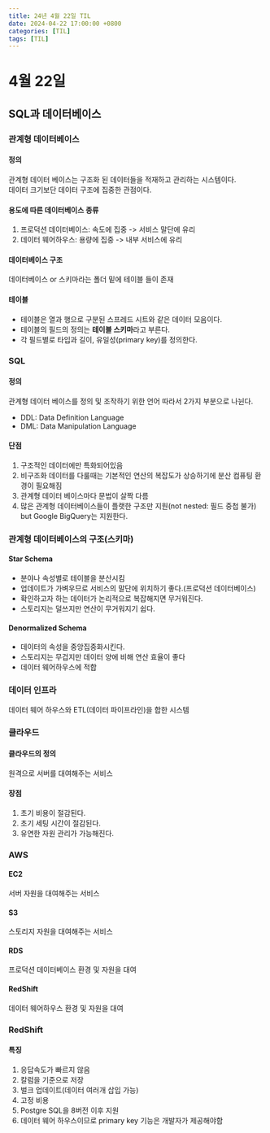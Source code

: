 ```yaml
---
title: 24년 4월 22일 TIL
date: 2024-04-22 17:00:00 +0800
categories: [TIL]
tags: [TIL]  
---
```



# 4월 22일
## SQL과 데이터베이스
### 관계형 데이터베이스
#### 정의
관계형 데이터 베이스는 구조화 된 데이터들을 적재하고 관리하는 시스템이다.  
데이터 크기보단 데이터 구조에 집중한 관점이다.
#### 용도에 따른 데이터베이스 종류
1. 프로덕션 데이터베이스: 속도에 집중 -> 서비스 말단에 유리
2. 데이터 웨어하우스: 용량에 집중 -> 내부 서비스에 유리
#### 데이터베이스 구조
데이터베이스 or 스키마라는 폴더 밑에 테이블 들이 존재
#### 테이블
- 테이블은 열과 행으로 구분된 스프레드 시트와 같은 데이터 모음이다.  
- 테이블의 필드의 정의는 **테이블 스키마**라고 부른다.  
- 각 필드별로 타입과 길이, 유일성(primary key)를 정의한다.
### SQL
#### 정의
관계형 데이터 베이스를 정의 및 조작하기 위한 언어 따라서 2가지 부분으로 나뉜다.
- DDL: Data Definition Language
- DML: Data Manipulation Language
#### 단점
1. 구조적인 데이터에만 특화되어있음
2. 비구조화 데이터를 다룰때는 기본적인 연산의 복잡도가 상승하기에 분산 컴퓨팅 환경이 필요해짐
3. 관계형 데이터 베이스마다 문법이 살짝 다름
4. 많은 관계형 데이터베이스들이 플랫한 구조만 지원(not nested: 필드 중첩 불가) but Google BigQuery는 지원한다.
### 관계형 데이터베이스의 구조(스키마)
#### Star Schema
- 분야나 속성별로 테이블을 분산시킴
- 업데이트가 가벼우므로 서비스의 말단에 위치하기 좋다.(프로덕션 데이터베이스)
- 확인하고자 하는 데이터가 논리적으로 복잡해지면 무거워진다.
- 스토리지는 덜쓰지만 연산이 무거워지기 쉽다.
#### Denormalized Schema
- 데이터의 속성을 중앙집중화시킨다.
- 스토리지는 무겁지만 데이터 양에 비해 연산 효율이 좋다
- 데이터 웨어하우스에 적합
### 데이터 인프라
데이터 웨어 하우스와 ETL(데이터 파이프라인)을 합한 시스템
### 클라우드
#### 클라우드의 정의
원격으로 서버를 대여해주는 서비스
#### 장점
1. 초기 비용이 절감된다.
2. 초기 세팅 시간이 절감된다.
3. 유연한 자원 관리가 가능해진다.
### AWS
#### EC2
서버 자원을 대여해주는 서비스
#### S3 
스토리지 자원을 대여해주는 서비스
#### RDS
프로덕션 데이터베이스 환경 및 자원을 대여
#### RedShift
데이터 웨어하우스 환경 및 자원을 대여
### RedShift
#### 특징
1. 응답속도가 빠르지 않음
2. 칼럼을 기준으로 저장
3. 벌크 업데이트(데이터 여러개 삽입 가능)
4. 고정 비용 
5. Postgre SQL을 8버전 이후 지원
6. 데이터 웨어 하우스이므로 primary key 기능은 개발자가 제공해야함